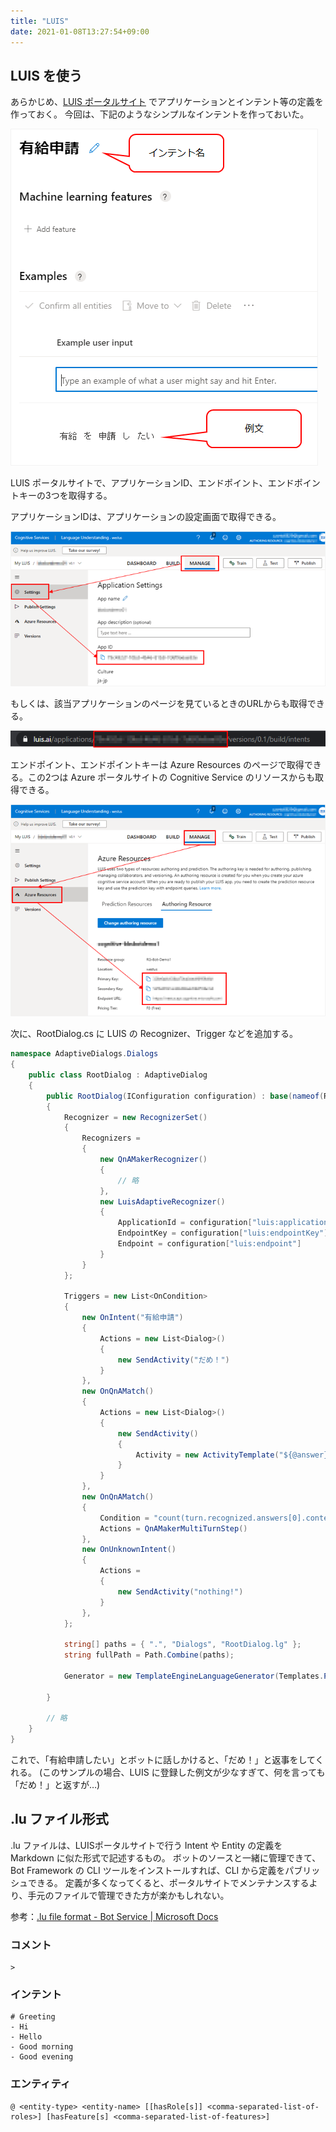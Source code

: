 ```yaml
---
title: "LUIS"
date: 2021-01-08T13:27:54+09:00
---
```


## LUIS を使う
あらかじめ、[LUIS ポータルサイト](https://www.luis.ai/) でアプリケーションとインテント等の定義を作っておく。
今回は、下記のようなシンプルなインテントを作っておいた。

![](2021-01-14-11-31-12.png)

LUIS ポータルサイトで、アプリケーションID、エンドポイント、エンドポイントキーの3つを取得する。

アプリケーションIDは、アプリケーションの設定画面で取得できる。

![](2021-01-14-11-35-15.png)

もしくは、該当アプリケーションのページを見ているときのURLからも取得できる。

![](2021-01-14-11-37-49.png)

エンドポイント、エンドポイントキーは Azure Resources のページで取得できる。この2つは Azure ポータルサイトの Cognitive Service のリソースからも取得できる。

![](2021-01-14-11-41-40.png)

次に、RootDialog.cs に LUIS の Recognizer、Trigger などを追加する。

```cs {hl_lines=["15-20","26-32"]}
namespace AdaptiveDialogs.Dialogs
{
    public class RootDialog : AdaptiveDialog
    {
        public RootDialog(IConfiguration configuration) : base(nameof(RootDialog))
        {
            Recognizer = new RecognizerSet()
            {
                Recognizers =
                {
                    new QnAMakerRecognizer()
                    {
                        // 略
                    },
                    new LuisAdaptiveRecognizer()
                    {
                        ApplicationId = configuration["luis:applicationId"],
                        EndpointKey = configuration["luis:endpointKey"],
                        Endpoint = configuration["luis:endpoint"]
                    }
                }
            };

            Triggers = new List<OnCondition>
            {
                new OnIntent("有給申請")
                {
                    Actions = new List<Dialog>()
                    {
                        new SendActivity("だめ！")
                    }
                },
                new OnQnAMatch()
                {
                    Actions = new List<Dialog>()
                    {
                        new SendActivity()
                        {
                            Activity = new ActivityTemplate("${@answer}"),
                        }
                    }
                },
                new OnQnAMatch()
                {
                    Condition = "count(turn.recognized.answers[0].context.prompts) > 0",
                    Actions = QnAMakerMultiTurnStep()
                },
                new OnUnknownIntent()
                {
                    Actions =
                    {
                        new SendActivity("nothing!")
                    }
                },
            };

            string[] paths = { ".", "Dialogs", "RootDialog.lg" };
            string fullPath = Path.Combine(paths);

            Generator = new TemplateEngineLanguageGenerator(Templates.ParseFile(fullPath));

        }

        // 略
    }
}
```

これで、「有給申請したい」とボットに話しかけると、「だめ！」と返事をしてくれる。
(このサンプルの場合、LUIS に登録した例文が少なすぎて、何を言っても「だめ！」と返すが…)

## .lu ファイル形式
.lu ファイルは、LUISポータルサイトで行う Intent や Entity の定義を Markdown に似た形式で記述するもの。
ボットのソースと一緒に管理できて、Bot Framework の CLI ツールをインストールすれば、CLI から定義をパブリッシュできる。
定義が多くなってくると、ポータルサイトでメンテナンスするより、手元のファイルで管理できた方が楽かもしれない。

参考：[.lu file format - Bot Service | Microsoft Docs](https://docs.microsoft.com/en-us/azure/bot-service/file-format/bot-builder-lu-file-format)

### コメント

```
>
```

### インテント

```
# Greeting
- Hi
- Hello
- Good morning
- Good evening
```

### エンティティ

```
@ <entity-type> <entity-name> [[hasRole[s]] <comma-separated-list-of-roles>] [hasFeature[s] <comma-separated-list-of-features>]
```
